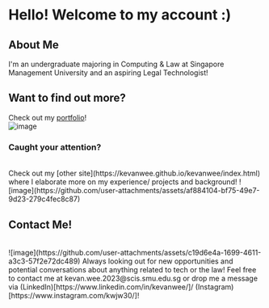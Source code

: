 # Hello! Welcome to my account :)

## About Me
I'm an undergraduate majoring in Computing & Law at Singapore Management University and an aspiring Legal Technologist!

## Want to find out more?
Check out my [portfolio](https://kevanweeportfolio.vercel.app/)! 
</br>
![image](https://github.com/user-attachments/assets/2da2fd2f-2598-4c09-ae89-b16c55f6a3f6)

### Caught your attention?
</br>
Check out my [other site](https://kevanwee.github.io/kevanwee/index.html) where I elaborate more on my experience/ projects and background!
![image](https://github.com/user-attachments/assets/af884104-bf75-49e7-9d23-279c4fec8c87)


## Contact Me!
</br>
![image](https://github.com/user-attachments/assets/c19d6e4a-1699-4611-a3c3-57f2e72dc489)
Always looking out for new opportunities and potential conversations about anything related to tech or the law! Feel free to contact me at kevan.wee.2023@scis.smu.edu.sg or drop me a message via (LinkedIn)[https://www.linkedin.com/in/kevanwee/]/ (Instagram)[https://www.instagram.com/kwjw30/]!
